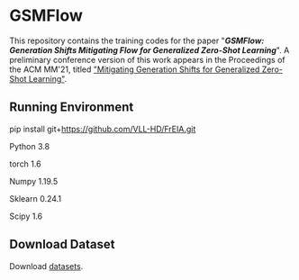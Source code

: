 # GSMFlow
This repository contains the training codes for the paper "***GSMFlow: Generation Shifts Mitigating Flow for Generalized Zero-Shot Learning***". A preliminary conference version of this work appears in the Proceedings of the ACM MM'21, titled ["Mitigating Generation Shifts for Generalized Zero-Shot Learning"](https://dl.acm.org/doi/pdf/10.1145/3474085.3475258).

## Running Environment
pip install git+https://github.com/VLL-HD/FrEIA.git

Python 3.8

torch 1.6

Numpy 1.19.5

Sklearn 0.24.1

Scipy 1.6

## Download Dataset 

Download [datasets](https://drive.google.com/file/d/1KxFC6T_kGKCNx1JyX2FOaSimA0DOcU_I/view?usp=sharing).


